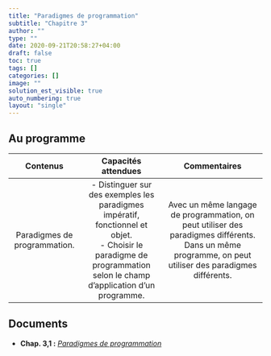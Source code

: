```yaml
---
title: "Paradigmes de programmation"
subtitle: "Chapitre 3"
author: ""
type: ""
date: 2020-09-21T20:58:27+04:00
draft: false
toc: true
tags: []
categories: []
image: ""
solution_est_visible: true
auto_numbering: true
layout: "single"
---
```


## Au programme

| Contenus | Capacités attendues | Commentaires |
|:-:|:-:|:-:|
|  Paradigmes de programmation. |  - Distinguer sur des exemples les paradigmes impératif, fonctionnel et objet. <br />- Choisir le paradigme de programmation selon le champ d’application d’un programme. |  Avec un même langage de programmation, on peut utiliser des paradigmes différents. Dans un même programme, on peut utiliser des paradigmes différents. |


## Documents

- **Chap. 3,1 :** [*Paradigmes de programmation*](1-paradigmes-programmation)
